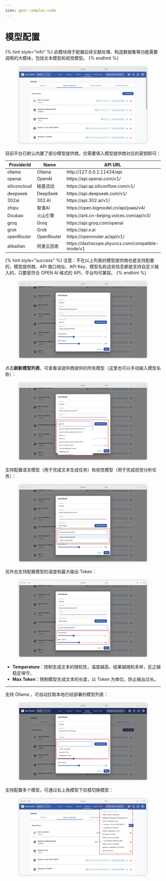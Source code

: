 ```yaml
---
icon: gear-complex-code
---
```


# 模型配置

{% hint style="info" %}
&#x20;此模块用于配置后续文献处理、构造数据集等功能需要调用的大模块，包括文本模型和视觉模型。
{% endhint %}

<figure><img src="../../.gitbook/assets/image (6) (1) (1).png" alt=""><figcaption></figcaption></figure>

目前平台已默认内置了部分模型提供商，仅需要填入模型提供商对应的密钥即可：

<table><thead><tr><th width="139.87890625">ProviderId</th><th width="136.83203125">Name</th><th>API URL</th></tr></thead><tbody><tr><td>ollama</td><td>Ollama</td><td>http://127.0.0.1:11434/api</td></tr><tr><td>openai</td><td>OpenAI</td><td>https://api.openai.com/v1/</td></tr><tr><td>siliconcloud</td><td>硅基流动</td><td>https://api.ap.siliconflow.com/v1/</td></tr><tr><td>deepseek</td><td>DeepSeek</td><td>https://api.deepseek.com/v1/</td></tr><tr><td>302ai</td><td>302.AI</td><td>https://api.302.ai/v1/</td></tr><tr><td>zhipu</td><td>智谱AI</td><td>https://open.bigmodel.cn/api/paas/v4/</td></tr><tr><td>Doubao</td><td>火山引擎</td><td>https://ark.cn-beijing.volces.com/api/v3/</td></tr><tr><td>groq</td><td>Groq</td><td>https://api.groq.com/openai</td></tr><tr><td>grok</td><td>Grok</td><td>https://api.x.ai</td></tr><tr><td>openRouter</td><td>OpenRouter</td><td>https://openrouter.ai/api/v1/</td></tr><tr><td>alibailian</td><td>阿里云百炼</td><td>https://dashscope.aliyuncs.com/compatible-mode/v1</td></tr></tbody></table>

{% hint style="success" %}
注意：不在以上列表的模型提供商也是支持配置的，模型提供商、API 接口地址、API Key、模型名称这些信息都是支持自定义输入的，只要是符合 OPEN AI 格式的 API，平台均可兼容。
{% endhint %}

<figure><img src="../../.gitbook/assets/image (1) (1) (1) (1).png" alt=""><figcaption></figcaption></figure>

点击**刷新模型列表**，可查看该提供商提供的所有模型（这里也可以手动输入模型名称）：

<figure><img src="../../.gitbook/assets/image (2) (1) (1) (1).png" alt=""><figcaption></figcaption></figure>

支持配置语言模型（用于完成文本生成任务）和视觉模型（用于完成视觉分析任务）：

<figure><img src="../../.gitbook/assets/image (7) (1) (1).png" alt=""><figcaption></figcaption></figure>

另外也支持配置模型的温度和最大输出 Token：

<figure><img src="../../.gitbook/assets/image (5) (1) (1).png" alt=""><figcaption></figcaption></figure>

* **Temperature**：控制生成文本的随机性，温度越高，结果越随机多样，反之越稳定保守。
* **Max Token**：限制模型生成文本的长度，以 Token 为单位，防止输出过长。

***

支持 Ollama ，可自动拉取本地已经部署的模型列表：

<figure><img src="../../.gitbook/assets/image (12) (1).png" alt=""><figcaption></figcaption></figure>

支持配置多个模型，可通过右上角模型下拉框切换模型：

<figure><img src="../../.gitbook/assets/image (1) (1) (1).png" alt=""><figcaption></figcaption></figure>
